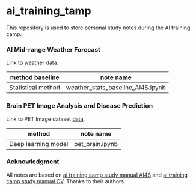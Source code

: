 # ai_training_tamp
This repository is used to store personal study notes during the AI training camp.

### AI Mid-range Weather Forecast

Link to [weather data](https://tianchi.aliyun.com/competition/entrance/532111/information).

|method baseline| note name|
|-|-|
|Statistical method|weather_stats_baseline_AI4S.ipynb|

### Brain PET Image Analysis and Disease Prediction

Link to PET Image dataset [data](https://challenge.xfyun.cn/topic/info?type=pet-2023).

|method| note name|
|-|-|
|Deep learning model| pet_brain.ipynb|

### Acknowledgment

All notes are based on [ai training camp study manual AI4S](https://datawhaler.feishu.cn/docx/SRkydw1ufoAclmxeIfAct4uGnAb) and [ai training camp study manual CV](https://datawhaler.feishu.cn/docx/K6RndJlW5ocYfZxJ02ucGIwmnqd). Thanks to their authors.
